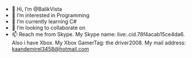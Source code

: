 - 👋 Hi, I’m @BalikVista
- 👀 I’m interested in Programming
- 🌱 I’m currently learning C#
- 💞️ I’m looking to collaborate on 
- 📫 Reach me from Skype. 
My Skype name: live:.cid.78f4acab15ce4da6.
Also i have Xbox. 
My Xbox GamerTag: the driver2008.
My mail address: kaandemirel3458@hotmail.com

<!---
BalikVista/BalikVista is a ✨ special ✨ repository because its `README.md` (this file) appears on your GitHub profile.
You can click the Preview link to take a look at your changes.
--->
